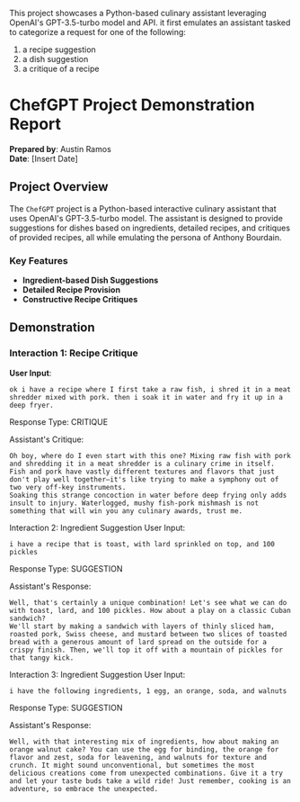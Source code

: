 This project showcases a Python-based culinary assistant leveraging OpenAI's GPT-3.5-turbo model and API.
it first emulates an assistant tasked to categorize a request for one of the following:
1) a recipe suggestion
2) a dish suggestion 
3) a critique of a recipe


# ChefGPT Project Demonstration Report

**Prepared by**: Austin Ramos  
**Date**: [Insert Date]

## Project Overview

The `ChefGPT` project is a Python-based interactive culinary assistant that uses OpenAI's GPT-3.5-turbo model. The assistant is designed to provide suggestions for dishes based on ingredients, detailed recipes, and critiques of provided recipes, all while emulating the persona of Anthony Bourdain.

### Key Features

- **Ingredient-based Dish Suggestions**
- **Detailed Recipe Provision**
- **Constructive Recipe Critiques**

## Demonstration

### Interaction 1: Recipe Critique

**User Input**:
```plaintext
ok i have a recipe where I first take a raw fish, i shred it in a meat shredder mixed with pork. then i soak it in water and fry it up in a deep fryer.
```

Response Type: CRITIQUE

Assistant's Critique:

```plaintext
Oh boy, where do I even start with this one? Mixing raw fish with pork and shredding it in a meat shredder is a culinary crime in itself. Fish and pork have vastly different textures and flavors that just don't play well together—it's like trying to make a symphony out of two very off-key instruments.
Soaking this strange concoction in water before deep frying only adds insult to injury. Waterlogged, mushy fish-pork mishmash is not something that will win you any culinary awards, trust me.
```


Interaction 2: Ingredient Suggestion
User Input:

```plaintext
i have a recipe that is toast, with lard sprinkled on top, and 100 pickles
```

Response Type: SUGGESTION

Assistant's Response:

```plaintext
Well, that's certainly a unique combination! Let's see what we can do with toast, lard, and 100 pickles. How about a play on a classic Cuban sandwich?
We'll start by making a sandwich with layers of thinly sliced ham, roasted pork, Swiss cheese, and mustard between two slices of toasted bread with a generous amount of lard spread on the outside for a crispy finish. Then, we'll top it off with a mountain of pickles for that tangy kick.
```



Interaction 3: Ingredient Suggestion
User Input:

```plaintext
i have the following ingredients, 1 egg, an orange, soda, and walnuts
```

Response Type: SUGGESTION

Assistant's Response:

```plaintext
Well, with that interesting mix of ingredients, how about making an orange walnut cake? You can use the egg for binding, the orange for flavor and zest, soda for leavening, and walnuts for texture and crunch. It might sound unconventional, but sometimes the most delicious creations come from unexpected combinations. Give it a try and let your taste buds take a wild ride! Just remember, cooking is an adventure, so embrace the unexpected.
```